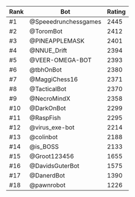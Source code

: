 Rank|Bot|Rating
---|---|---
#1|@Speeedrunchessgames|2445
#2|@ToromBot|2412
#3|@PINEAPPLEMASK|2401
#4|@NNUE_Drift|2394
#5|@VEER-OMEGA-BOT|2393
#6|@tbhOnBot|2380
#7|@MaggiChess16|2371
#8|@TacticalBot|2370
#9|@NecroMindX|2358
#10|@DarkOnBot|2299
#11|@RaspFish|2295
#12|@virus_exe-bot|2214
#13|@colinbot|2188
#14|@is_BOSS|2133
#15|@Groot123456|1655
#16|@DavidsGuterBot|1575
#17|@DanerdBot|1390
#18|@pawnrobot|1226
